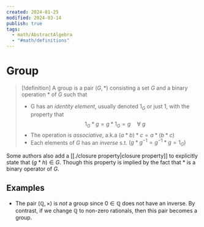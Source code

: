 ```yaml
---
created: 2024-01-25
modified: 2024-03-14
publish: true
tags:
  - math/AbstractAlgebra
  - "#math/definitions"
---
```


# Group
> [!definition]
> A group is a pair $(G, *)$ consisting a set $G$ and a binary operation $*$ of $G$ such that
>   - G has an *identity element*, usually denoted $1_G$ or just 1, with the property that
>   $$
>   1_G * g = g * 1_G = g \quad \forall \ g
>   $$
>   - The operation is *associative*, a.k.a $(a * b) * c = a * (b * c)$
>   - Each elements of $G$ has an *inverse* s.t. $(g * g^{-1} = g^{-1} * g = 1_G)$

Some authors also add a [[./closure property|closure property]] to explicitly state that $(g * h) \in G$. Though this property is implied by the fact that $*$ is a binary operator of $G$.

## Examples
  - The pair $(\mathbb{Q}, \times)$ is *not* a group since $0 \in \mathbb{Q}$ does not have an inverse. By contrast, if we change $\mathbb{Q}$ to non-zero rationals, then this pair becomes a group.